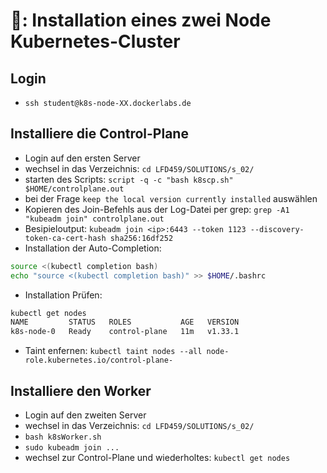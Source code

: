 # 🧪: Installation eines zwei Node Kubernetes-Cluster

## Login

- `ssh student@k8s-node-XX.dockerlabs.de`

## Installiere die Control-Plane

- Login auf den ersten Server
- wechsel in das Verzeichnis: `cd LFD459/SOLUTIONS/s_02/`
- starten des Scripts: `script -q -c "bash k8scp.sh" $HOME/controlplane.out`
- bei der Frage `keep the local version currently installed` auswählen
- Kopieren des Join-Befehls <kubeadm join> aus der Log-Datei per grep: `grep -A1 "kubeadm join" controlplane.out`
- Besipieloutput: `kubeadm join <ip>:6443 --token 1123 --discovery-token-ca-cert-hash sha256:16df252`
- Installation der Auto-Completion:

```bash
source <(kubectl completion bash)
echo "source <(kubectl completion bash)" >> $HOME/.bashrc
```

- Installation Prüfen:

```bash
kubectl get nodes
NAME         STATUS   ROLES           AGE   VERSION
k8s-node-0   Ready    control-plane   11m   v1.33.1
```

- Taint enfernen:
`kubectl taint nodes --all node-role.kubernetes.io/control-plane-`

## Installiere den Worker

- Login auf den zweiten Server
- wechsel in das Verzeichnis: `cd LFD459/SOLUTIONS/s_02/`
- `bash k8sWorker.sh`
- `sudo kubeadm join ...`
- wechsel zur Control-Plane und wiederholtes: `kubectl get nodes`
